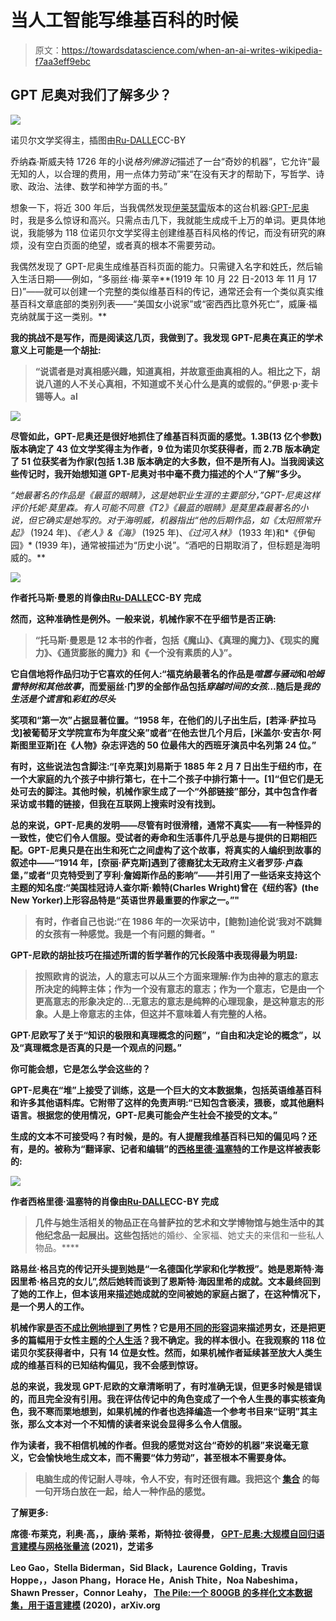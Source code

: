 # 当人工智能写维基百科的时候

> 原文：<https://towardsdatascience.com/when-an-ai-writes-wikipedia-f7aa3eff9ebc>

## GPT 尼奥对我们了解多少？

![](img/f609c2f99bbfabb83d0d04ec89fbae10.png)

诺贝尔文学奖得主，插图由[Ru-DALLE](https://rudalle.ru/en/)CC-BY

乔纳森·斯威夫特 1726 年的小说*格列佛游记*描述了一台“奇妙的机器”，它允许“最无知的人，以合理的费用，用一点体力劳动”来“在没有天才的帮助下，写哲学、诗歌、政治、法律、数学和神学方面的书。”

想象一下，将近 300 年后，当我偶然发现[伊莱瑟雷](https://eleuther.ai)版本的这台机器:[GPT-尼奥](https://github.com/EleutherAI/gpt-neo)时，我是多么惊讶和高兴。只需点击几下，我就能生成成千上万的单词。更具体地说，我能够为 118 位诺贝尔文学奖得主创建维基百科风格的传记，而没有研究的麻烦，没有空白页面的绝望，或者真的根本不需要劳动。

我偶然发现了 GPT-尼奥生成维基百科页面的能力。只需键入名字和姓氏，然后输入生活日期——例如，“多丽丝·梅·莱辛**(1919 年 10 月 22 日-2013 年 11 月 17 日)”——就可以创建一个完整的类似维基百科的传记，通常还会有一个类似真实维基百科文章底部的类别列表——“美国女小说家”或“密西西比意外死亡”，威廉·福克纳就属于这一类别。**

**我的挑战不是写作，而是阅读这几页，我做到了。我发现 GPT-尼奥在真正的学术意义上可能是一个胡扯:**

> **“说谎者是对真相感兴趣，知道真相，并故意歪曲真相的人。相比之下，胡说八道的人不关心真相，不知道或不关心什么是真的或假的。”伊恩·p·麦卡锡等人。al**

**![](img/1e6c56514a5b116e68359f23791cc302.png)**

**尽管如此，GPT-尼奥还是很好地抓住了维基百科页面的感觉。1.3B(13 亿个参数)版本确定了 43 位文学奖得主为作者，9 位为诺贝尔奖获得者，而 2.7B 版本确定了 51 位获奖者为作家(包括 1.3B 版本确定的大多数，但不是所有人)。当我阅读这些传记时，我开始想知道 GPT-尼奥对书中毫不费力描述的个人“了解”多少。**

**“她最著名的作品是《最蓝的眼睛》，这是她职业生涯的主要部分，”GPT-尼奥这样评价托妮·莫里森。有人可能不同意《T2》《最蓝的眼睛》是莫里森最著名的小说，但它确实是她写的。对于海明威，机器指出“他的后期作品，如*《太阳照常升起》* (1924 年)、*《老人》&《海》* (1925 年)、*《过河入林》* (1933 年)和*《伊甸园》* (1939 年)，通常被描述为“历史小说”。“酒吧的日期取消了，但标题是海明威的。**

**![](img/a2995f5ff3438f160872b6889e30ddb9.png)**

**作者托马斯·曼恩的肖像由[Ru-DALLE](https://rudalle.ru/en/)CC-BY 完成**

**然而，这种准确性是例外。一般来说，机械作家不在乎细节是否正确:**

> **“托马斯·曼恩是 12 本书的作者，包括《魔山》、《真理的魔力》、《现实的魔力》、《通货膨胀的魔力》和《一个没有素质的人》”。**

**它自信地将作品归功于它喜欢的任何人:“福克纳最著名的作品是*喧嚣与骚动*和*哈姆雷特树和其他故事*，而爱丽丝·门罗的全部作品包括*穿越时间的女孩*…随后是*我的生活是个谎言*和*彩虹的尽头***

**奖项和“第一次”占据显著位置。“1958 年，在他们的儿子出生后，[若泽·萨拉马戈]被葡萄牙文学院宣布为年度父亲”或者“在他去世几个月后，[米盖尔·安吉尔·阿斯图里亚斯]在《人物》杂志评选的 50 位最伟大的西班牙演员中名列第 24 位。”**

**有时，这些说法包含脚注:“[辛克莱]刘易斯于 1885 年 2 月 7 日出生于纽约市，在一个大家庭的九个孩子中排行第七，在十二个孩子中排行第十一。[1]“但它们是无处可去的脚注。其他时候，机械作家生成了一个“外部链接”部分，其中包含作者采访或书籍的链接，但我在互联网上搜索时没有找到。**

**总的来说，GPT-尼奥的发明——尽管有时很滑稽，通常不真实——有一种怪异的一致性，使它们令人信服。受试者的寿命和生活事件几乎总是与提供的日期相匹配。GPT-尼奥只是在出生和死亡之间虚构了这个故事，将真实的人编织到故事的叙述中——“1914 年，[奈丽·萨克斯]遇到了德裔犹太无政府主义者罗莎·卢森堡，”或者“贝克特受到了亨利·詹姆斯作品的影响”——并引用了一些话来支持这个主题的知名度:“美国桂冠诗人查尔斯·赖特(Charles Wright)曾在《纽约客》(the New Yorker)上形容品特是“英语世界最重要的作家之一。”"**

> **有时，作者自己也说:“在 1986 年的一次采访中，[鲍勃]迪伦说‘我对不跳舞的女孩有一种感觉。我是一个有问题的舞者。"**

**GPT-尼欧的胡扯技巧在描述所谓的哲学著作的冗长段落中表现得最为明显:**

> **按照欧肯的说法，人的意志可以从三个方面来理解:作为由神的意志的意志所决定的纯粹主体；作为一个没有意志的意志；作为一个意志，它是由一个更高意志的形象决定的…无意志的意志是纯粹的心理现象，是这种意志的形象。人是上帝意志的主体，但这并不意味着人有完整的人格。**

**GPT·尼欧写了关于“知识的极限和真理概念的问题”，“自由和决定论的概念”，以及“真理概念是否真的只是一个观点的问题。”**

**你可能会想，它是怎么学会这些的？**

**GPT-尼奥在“堆”上接受了训练，这是一个巨大的文本数据集，包括英语维基百科和许多其他语料库。它附带了这样的免责声明:“已知包含亵渎，猥亵，或其他磨料语言。根据您的使用情况，GPT-尼奥可能会产生社会不接受的文本。”**

**生成的文本不可接受吗？有时候，是的。有人提醒我维基百科已知的偏见吗？还有，是的。被称为“翻译家、记者和编辑”的[西格里德·温塞特](https://en.wikipedia.org/wiki/Sigrid_Undset)的工作是这样被表彰的:**

**![](img/42068039db55548ccdfaa9be9e08d425.png)**

**作者西格里德·温塞特的肖像由[Ru-DALLE](https://rudalle.ru/en/)CC-BY 完成**

> **几件与她生活相关的物品正在乌普萨拉的艺术和文学博物馆与她生活中的其他纪念品一起展出。这些包括**她的婚纱、全家福、她丈夫的来信和一些私人物品。****

**路易丝·格吕克的传记开头提到她是“一名德国化学家和化学教授”。她是恩斯特·海因里希·格吕克的女儿”,然后她转而谈到了恩斯特·海因里希的成就。文本最终回到了她的工作上，但本该用来描述她成就的空间被她的家庭占据了，在这种情况下，是一个男人的工作。**

**机械作家[是否不成比例地提到了](https://www.washingtonpost.com/politics/2021/02/24/wikipedias-political-science-coverage-is-biased-i-tried-fix-it/)男性？它是用[不同的形容词](https://epjdatascience.springeropen.com/articles/10.1140/epjds/s13688-016-0066-4)来描述男女，还是把更多的篇幅用于女性主题的[个人生活](https://arxiv.org/abs/2106.01601)？我不确定。我的样本很小。在我观察的 118 位诺贝尔奖获得者中，只有 14 位是女性。然而，如果机械作者延续甚至放大人类生成的维基百科的已知结构偏见，我不会感到惊讶。**

**总的来说，我发现 GPT·尼欧的文章清晰明了，有时准确无误，但更多时候是错误的，而且完全没有引用。我在评估传记中的角色变成了一个令人生畏的事实核查角色，我不寒而栗地想到，如果机械的作者也选择编造一个参考书目来“证明”其主张，那么文本对一个不知情的读者来说会显得多么令人信服。**

**作为读者，我不相信机械的作者。但我的感觉对这台“奇妙的机器”来说毫无意义，它会愉快地生成文本，而不需要“体力劳动”，甚至根本不需要身体。**

> **电脑生成的传记耐人寻味，令人不安，有时还很有趣。我把这个 [**集合**](https://cdn.knightlab.com/libs/timeline3/latest/embed/index.html?source=1DP_Z3is7dyYFaEOMjMqe9PafSGR9RaaWnng_6AkEqQ4&font=Default&lang=en&initial_zoom=6&height=650) 的每一句开场白放在一起，给人一种作品的感觉。**

****了解更多:****

**席德·布莱克，利奥·高，，康纳·莱希，斯特拉·彼得曼，
[GPT-尼奥:大规模自回归语言建模与网格张量流](https://doi.org/10.5281/zenodo.5297715) (2021)，芝诺多**

**Leo Gao，Stella Biderman，Sid Black，Laurence Golding，Travis Hoppe，，Jason Phang，Horace He，Anish Thite，Noa Nabeshima，Shawn Presser，Connor Leahy， [The Pile:一个 800GB 的多样化文本数据集，用于语言建模](https://arxiv.org/abs/2101.00027) (2020)，arXiv.org**